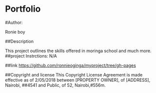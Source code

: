 # Portfolio
#Author:

Ronie boy

##Description

This project outlines the skills offered in moringa school and much more.
##project Instrctions:
N/A

##link
https://github.com/ronnieoginga/myproject/tree/gh-pages

##Copyright and license
This Copyright License Agreement is made effective as of 2/05/2018 between [PROPERTY OWNER], of [ADDRESS], Nairobi, ##4541 and Public, of 52, Nairobi,#556m.
